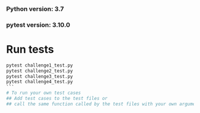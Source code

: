 ### Python version: 3.7
### pytest version: 3.10.0
# Run tests
````python
pytest challenge1_test.py
pytest challenge2_test.py
pytest challenge3_test.py
pytest challenge4_test.py
```
# To run your own test cases
## Add test cases to the test files or
## call the same function called by the test files with your own arguments
